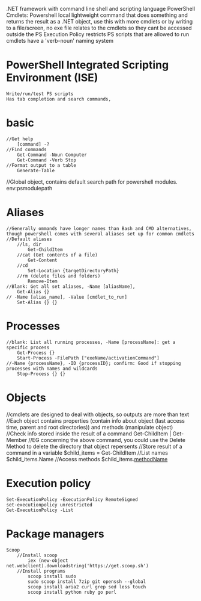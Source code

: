 .NET framework with command line shell and scripting language
PowerShell Cmdlets: Powershell local lightweight command that does something and returns the result as a .NET object,
use this with more cmdlets or by writing to a file/screen, no exe file relates to the cmdlets so they cant be accessed outside the PS
Execution Policy restricts PS scripts that are allowed to run	
cmdlets have a 'verb-noun' naming system

# PowerShell Integrated Scripting Environment (ISE)
    Write/run/test PS scripts
    Has tab completion and search commands,
# basic
    //Get help
        [command] -?
    //Find commands	
        Get-Command -Noun Computer
        Get-Command -Verb Stop
    //Format output to a table
        Generate-Table

//Global object, contains default search path for powershell modules.
    env:psmodulepath

# Aliases
    //Generally ommands have longer names than Bash and CMD alternatives, though powershell comes with several aliases set up for common cmdlets
    //Default aliases
        //ls, dir
            Get-ChildItem 
        //cat (Get contents of a file)
            Get-Content
        //cd
            Set-Location {targetDirectoryPath}
        //rm (delete files and folders)
            Remove-Item
    //Blank: Get all set aliases, -Name [aliasName],  
        Get-Alias {}
    // -Name [alias_name], -Value [cmdlet_to_run]
        Set-Alias {} {}
# Processes
    //blank: List all running processes, -Name [processName]: get a specific process
        Get-Process {}
        Start-Process -FilePath ["exeName/activationCommand"]
    //-Name {processName}, -ID {processID}; confirm: Good if stopping processes with names and wildcards 
        Stop-Process {} {}  
# Objects
//cmdlets are designed to deal with objects, so outputs are more than text
//Each object contains properties (contain info about object (last access time, parent and root directories)) and  methods (manipulate object)	
    //Check info stored inside the result of a command
        Get-ChildItem | Get-Member
    //EG concerning the above command, you could use the Delete Method to delete the directory that object repersents
    //Store result of a command in a variable
        $child_items = Get-ChildItem
    //List names
        $child_items.Name
    //Access methods
        $child_items.[methodName]()
# Execution policy
    Set-ExecutionPolicy -ExecutionPolicy RemoteSigned
    set-executionpolicy unrestricted
    Get-ExecutionPolicy -List
# Package managers
    Scoop
        //Install scoop
            iex (new-object net.webclient).downloadstring('https://get.scoop.sh')
        //Install programs
            scoop install sudo
            sudo scoop install 7zip git openssh --global
            scoop install aria2 curl grep sed less touch
            scoop install python ruby go perl	


